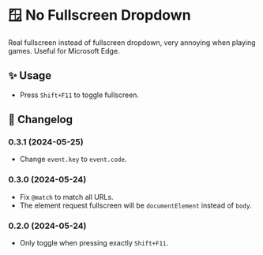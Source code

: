 # 🪟 No Fullscreen Dropdown

Real fullscreen instead of fullscreen dropdown, very annoying when playing games. Useful for Microsoft Edge.

## ✨ Usage

- Press `Shift+F11` to toggle fullscreen.

## 📑 Changelog

### 0.3.1 (2024-05-25)

- Change `event.key` to `event.code`.

### 0.3.0 (2024-05-24)

- Fix `@match` to match all URLs.
- The element request fullscreen will be `documentElement` instead of `body`.

### 0.2.0 (2024-05-24)

- Only toggle when pressing exactly `Shift+F11`.
